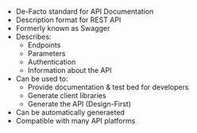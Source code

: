 - De-Facto standard for API Documentation
- Description format for REST API
- Formerly known as Swagger
- Describes:
  - Endpoints
  - Parameters
  - Authentication
  - Information about the API
- Can be used to:
  - Provide documentation & test bed for developers
  - Generate client libraries
  - Generate the API (Design-First)
- Can be automatically generaeted
- Compatible with many API platforms
